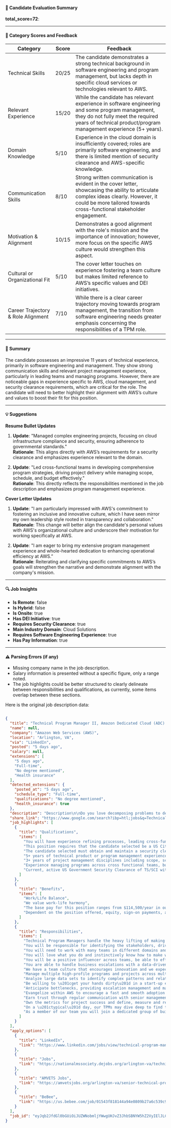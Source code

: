 #### 📄 Candidate Evaluation Summary

**total_score=72**:  

---

#### 🎯 Category Scores and Feedback

| Category                           | Score  | Feedback                                                                                                                                                                  |
|------------------------------------|--------|--------------------------------------------------------------------------------------------------------------------------------------------------------------------------|
| Technical Skills                   | 20/25  | The candidate demonstrates a strong technical background in software engineering and program management, but lacks depth in specific cloud services or technologies relevant to AWS. |
| Relevant Experience                 | 15/20  | While the candidate has relevant experience in software engineering and some program management, they do not fully meet the required years of technical product/program management experience (5+ years). |
| Domain Knowledge                    | 5/10   | Experience in the cloud domain is insufficiently covered; roles are primarily software engineering, and there is limited mention of security clearance and AWS-specific knowledge.   |
| Communication Skills                | 8/10   | Strong written communication is evident in the cover letter, showcasing the ability to articulate complex ideas clearly. However, it could be more tailored towards cross-functional stakeholder engagement. |
| Motivation & Alignment              | 10/15  | Demonstrates a good alignment with the role's mission and the importance of innovation; however, more focus on the specific AWS culture would strengthen this aspect.                         |
| Cultural or Organizational Fit      | 5/10   | The cover letter touches on experience fostering a team culture but makes limited reference to AWS’s specific values and DEI initiatives.                                                              |
| Career Trajectory & Role Alignment  | 7/10   | While there is a clear career trajectory moving towards program management, the transition from software engineering needs greater emphasis concerning the responsibilities of a TPM role. |

---

#### 🧾 Summary

The candidate possesses an impressive 11 years of technical experience, primarily in software engineering and management. They show strong communication skills and relevant project management experience, particularly in leading teams and managing programs. However, there are noticeable gaps in experience specific to AWS, cloud management, and security clearance requirements, which are critical for the role. The candidate will need to better highlight their alignment with AWS’s culture and values to boost their fit for this position.

---

#### 💡 Suggestions

**Resume Bullet Updates**  
1. **Update**: "Managed complex engineering projects, focusing on cloud infrastructure compliance and security, ensuring adherence to governmental standards."  
   **Rationale**: This aligns directly with AWS’s requirements for a security clearance and emphasizes experience relevant to the domain.

2. **Update**: "Led cross-functional teams in developing comprehensive program strategies, driving project delivery while managing scope, schedule, and budget effectively."  
   **Rationale**: This directly reflects the responsibilities mentioned in the job description and emphasizes program management experience.

**Cover Letter Updates**  
1. **Update**: "I am particularly impressed with AWS's commitment to fostering an inclusive and innovative culture, which I have seen mirror my own leadership style rooted in transparency and collaboration."  
   **Rationale**: This change will better align the candidate's personal values with AWS's organizational culture and underscore their motivation for working specifically at AWS.

2. **Update**: "I am eager to bring my extensive program management experience and whole-hearted dedication to enhancing operational efficiency at AWS.”  
   **Rationale**: Reiterating and clarifying specific commitments to AWS’s goals will strengthen the narrative and demonstrate alignment with the company's mission.

---

#### 🔍 Job Insights

- **Is Remote**: false  
- **Is Hybrid**: false  
- **Is Onsite**: true  
- **Has DEI Initiative**: true  
- **Requires Security Clearance**: true  
- **Main Industry Domain**: Cloud Solutions  
- **Requires Software Engineering Experience**: true  
- **Has Pay Information**: true  

---

#### ⚠️ Parsing Errors (if any)

- Missing company name in the job description.  
- Salary information is presented without a specific figure, only a range noted.  
- The job highlights could be better structured to clearly delineate between responsibilities and qualifications, as currently, some items overlap between these sections.  

Here is the original job description data:

```json

{
  "title": "Technical Program Manager II, Amazon Dedicated Cloud (ADC) Operations - RSCI Vector Team",
  "name": null,
  "company": "Amazon Web Services (AWS)",
  "location": "Arlington, VA",
  "via": "LinkedIn",
  "posted": "5 days ago",
  "salary": null,
  "extensions": [
    "5 days ago",
    "Full-time",
    "No degree mentioned",
    "Health insurance"
  ],
  "detected_extensions": {
    "posted_at": "5 days ago",
    "schedule_type": "Full-time",
    "qualifications": "No degree mentioned",
    "health_insurance": true
  },
  "description": "Description\n\nDo you love decomposing problems to develop products that impact millions of people around the world? Would you enjoy identifying, defining, and building software solutions that revolutionize how businesses operate?\n\nAre you committed to fundamentally transforming the way national security and defense mission agencies partner with industry to meet mission requirements? Do you possess experience managing large, complex programs? Amazon Web Services (AWS) is seeking a Technical Program Manager (TPM) to manage multiple large-scale programs for our most sensitive regions.\n\nTechnical Program Managers handle the heavy lifting of making sure that large scale programs and projects in AWS are driven efficiently and effectively. You will be responsible for identifying the stakeholders, driving to set roadmaps and strategies for the program, driving delivery, reporting status, and holding the bar on quality. You will need to work with many teams in different domains and will work effectively with engineers, engineering managers, product managers, dev support teams and customer service teams to deliver results. If you are someone who has passion and experience for managing large scale programs, we would love to hear from you.\n\nOur company credo is \"Work hard. Have fun. Make history\". You will love what you do and instinctively know how to make work fun. You will have experience refining processes, leading cross-functional teams, and communicating to diverse audiences.\n\nYou will be a positive influencer across teams, be able to effectively rally support for your initiatives and help deeply technical teams create simple solutions to meet program goals. You are able to handle business escalations with a data-driven approach to build trust with engineers and Sr. leaders.\n\nWe have a team culture that encourages innovation and we expect team members and management alike to take high degree of ownership for their program vision and execution of ideas. You will create, track and investigate metrics which define the success of your programs and future opportunities.\n\nAWS is the leading cloud provider, providing virtualized infrastructure, storage, networking, messaging, and many other services to customers all over the world. Our services scale to staggering levels and are highly distributed. AWS\u2019s rapid worldwide expansion creates new challenges in data protection, availability, and growth. Come join us!\n\nThis position requires that the candidate selected be a US Citizen. The candidate selected must obtain and maintain a security clearance at the TS/SCI with polygraph level. Upon start, the selected candidate will be sponsored for a commensurate clearance for each government agency for which they perform AWS work.\n\n10012\n\nKey job responsibilities\n\u2022 Manage multiple high-profile programs and projects across multiple supporting teams to deliver outcomes under commitments to senior AWS leaders and senior customer leaders\n\u2022 Analyze large data sets to identify complex patterns and relationships resulting in practical solutions to real business problems\n\u2022 Be willing to \u201cget your hands dirty\u201d in a start-up environment to act as change agent and create new applications, tools, processes as needed\n\u2022 Anticipate bottlenecks, providing escalation management and making tradeoffs\n\u2022 Evangelize within AWS to encourage a fast and smooth adoption of initiatives and programs.\n\u2022 Earn trust through regular communication with senior management on program status and risks\n\u2022 Own the metrics for project success and define, measure and report on these metrics.\n\nOn a \u201ctypical\u201d day, our TPMs may dive deep to find the root cause of a customer issue, investigate why a metric is trending in the wrong direction, or discuss radical new approaches to automate operational processes. As a member of our team you will join a dedicated group of builders who provide troubleshooting and operations support, and innovate to automate operational tasks.\n\nA day in the life\n\nWhy AWS\n\nAmazon Web Services (AWS) is the world\u2019s most comprehensive and broadly adopted cloud platform. We pioneered cloud computing and never stopped innovating \u2014 that\u2019s why customers from the most successful startups to Global 500 companies trust our robust suite of products and services to power their businesses.\n\nUtility Computing (UC)\n\nAWS Utility Computing (UC) provides product innovations \u2014 from foundational services such as Amazon\u2019s Simple Storage Service (S3) and Amazon Elastic Compute Cloud (EC2), to consistently released new product innovations that continue to set AWS\u2019s services and features apart in the industry. As a member of the UC organization, you\u2019ll support the development and management of Compute, Database, Storage, Internet of Things (IoT), Platform, and Productivity Apps services in AWS, including support for customers who require specialized security solutions for their cloud services.\n\nInclusive Team Culture\n\nHere at AWS, it\u2019s in our nature to learn and be curious. Our employee-led affinity groups foster a culture of inclusion that empower us to be proud of our differences. Ongoing events and learning experiences, including our Conversations on Race and Ethnicity (CORE) and AmazeCon (gender diversity) conferences, inspire us to never stop embracing our uniqueness.\n\nWork/Life Balance\n\nWe value work-life harmony. Achieving success at work should never come at the expense of sacrifices at home, which is why we strive for flexibility as part of our working culture. When we feel supported in the workplace and at home, there\u2019s nothing we can\u2019t achieve in the cloud.\n\nMentorship and Career Growth\n\nWe\u2019re continuously raising our performance bar as we strive to become Earth\u2019s Best Employer. That\u2019s why you\u2019ll find endless knowledge-sharing, mentorship and other career-advancing resources here to help you develop into a better-rounded professional.\n\nDiverse Experiences\n\nAmazon values diverse experiences. Even if you do not meet all of the preferred qualifications and skills listed in the job description, we encourage candidates to apply. If your career is just starting, hasn\u2019t followed a traditional path, or includes alternative experiences, don\u2019t let it stop you from applying.\n\nAbout The Team\n\nRegion Services (RS) Operations \u2013 Corporate Infrastructure mission is twofold; owns and drives strategic, operational and tactical initiatives that improve Amazon Dedicated Clouds (ADC) operations by designing, operating and managing secure spaces including Remote Management Facilities (RMFs) and Remote Management Administration (RM&A) air-\n\ngapped environments. Our solutions support worldwide ADC operations teams to consume RM&A, RMF, and air-gapped Microsoft back office and Windows desktop operational designs, tooling, and build plans.\n\nOur core objective is to breakdown the complexity of building and operating first-class secure spaces posturing Amazon as the premiere cloud service provider for customers requiring secure computing solutions.\n\nBasic Qualifications\n\u2022 5+ years of technical product or program management experience\n\u2022 3+ years of project management disciplines including scope, schedule, budget, quality, along with risk and critical path management experience\n\u2022 Experience managing programs across cross functional teams, building processes and coordinating release schedules\n\u2022 Current, active US Government Security Clearance of TS/SCI with Polygraph\n\nPreferred Qualifications\n\u2022 7+ years of technical product or program management experience\n\u2022 5+ years of working directly with engineering teams experience\n\u2022 5+ years of project management disciplines including scope, schedule, budget, quality, along with risk and critical path management experience\n\u2022 Experience developing and executing/delivering product and technical roadmaps\n\u2022 Experience managing technical programs across cross-functional teams, building processes and coordinating release schedules\n\nAmazon is committed to a diverse and inclusive workplace. Amazon is an equal opportunity employer and does not discriminate on the basis of race, national origin, gender, gender identity, sexual orientation, protected veteran status, disability, age, or other legally protected status.\n\nOur inclusive culture empowers Amazonians to deliver the best results for our customers. If you have a disability and need a workplace accommodation or adjustment during the application and hiring process, including support for the interview or onboarding process, please visit https://amazon.jobs/content/en/how-we-hire/accommodations for more information. If the country/region you\u2019re applying in isn\u2019t listed, please contact your Recruiting Partner.\n\nOur compensation reflects the cost of labor across several US geographic markets. The base pay for this position ranges from $114,500/year in our lowest geographic market up to $197,800/year in our highest geographic market. Pay is based on a number of factors including market location and may vary depending on job-related knowledge, skills, and experience. Amazon is a total compensation company. Dependent on the position offered, equity, sign-on payments, and other forms of compensation may be provided as part of a total compensation package, in addition to a full range of medical, financial, and/or other benefits. For more information, please visit https://www.aboutamazon.com/workplace/employee-benefits. This position will remain posted until filled. Applicants should apply via our internal or external career site.\n\nCompany - Amazon Development Center U.S., Inc.\n\nJob ID: A2859487",
  "share_link": "https://www.google.com/search?ibp=htl;jobs&q=Technical+Program+Manager&htidocid=3YLFWzBnMe1gQFUFAAAAAA%3D%3D&hl=en-US&shndl=37&shmd=H4sIAAAAAAAA_y2OwUrDQBRFcdtPcHWXtrSJCG50FVKQCKKY0i7LZPKYjEzeC--NUvxUv8YR3NzV5Zyz-rlayYH8xNG7hDeVoG7Gi2MXSNF1WzSz-xbGnsZyyTSiTfI54qbZt2u8LqQuR2HDDu992-FIPoviQAWzw7MMMHLqJxTGk0hIdP045bzYQ12bpSpYLgBfeZlrYRrkUn_IYH9ztskpLalYz3f3t5dq4bDZ_PecaEBP-hU9WYk59WtERqMpcsjCWxybX6pJlrHdAAAA&shmds=v1_AQbUm95JrehV7AS6anUdg4CAgkOH7i6fHndAuKyByGkl95LtAQ&source=sh/x/job/li/m1/1#fpstate=tldetail&htivrt=jobs&htiq=Technical+Program+Manager&htidocid=3YLFWzBnMe1gQFUFAAAAAA%3D%3D",
  "job_highlights": [
    {
      "title": "Qualifications",
      "items": [
        "You will have experience refining processes, leading cross-functional teams, and communicating to diverse audiences",
        "This position requires that the candidate selected be a US Citizen",
        "The candidate selected must obtain and maintain a security clearance at the TS/SCI with polygraph level",
        "5+ years of technical product or program management experience",
        "3+ years of project management disciplines including scope, schedule, budget, quality, along with risk and critical path management experience",
        "Experience managing programs across cross functional teams, building processes and coordinating release schedules",
        "Current, active US Government Security Clearance of TS/SCI with Polygraph"
      ]
    },
    {
      "title": "Benefits",
      "items": [
        "Work/Life Balance",
        "We value work-life harmony",
        "The base pay for this position ranges from $114,500/year in our lowest geographic market up to $197,800/year in our highest geographic market",
        "Dependent on the position offered, equity, sign-on payments, and other forms of compensation may be provided as part of a total compensation package, in addition to a full range of medical, financial, and/or other benefits"
      ]
    },
    {
      "title": "Responsibilities",
      "items": [
        "Technical Program Managers handle the heavy lifting of making sure that large scale programs and projects in AWS are driven efficiently and effectively",
        "You will be responsible for identifying the stakeholders, driving to set roadmaps and strategies for the program, driving delivery, reporting status, and holding the bar on quality",
        "You will need to work with many teams in different domains and will work effectively with engineers, engineering managers, product managers, dev support teams and customer service teams to deliver results",
        "You will love what you do and instinctively know how to make work fun",
        "You will be a positive influencer across teams, be able to effectively rally support for your initiatives and help deeply technical teams create simple solutions to meet program goals",
        "You are able to handle business escalations with a data-driven approach to build trust with engineers and Sr. leaders",
        "We have a team culture that encourages innovation and we expect team members and management alike to take high degree of ownership for their program vision and execution of ideas",
        "Manage multiple high-profile programs and projects across multiple supporting teams to deliver outcomes under commitments to senior AWS leaders and senior customer leaders",
        "Analyze large data sets to identify complex patterns and relationships resulting in practical solutions to real business problems",
        "Be willing to \u201cget your hands dirty\u201d in a start-up environment to act as change agent and create new applications, tools, processes as needed",
        "Anticipate bottlenecks, providing escalation management and making tradeoffs",
        "Evangelize within AWS to encourage a fast and smooth adoption of initiatives and programs",
        "Earn trust through regular communication with senior management on program status and risks",
        "Own the metrics for project success and define, measure and report on these metrics",
        "On a \u201ctypical\u201d day, our TPMs may dive deep to find the root cause of a customer issue, investigate why a metric is trending in the wrong direction, or discuss radical new approaches to automate operational processes",
        "As a member of our team you will join a dedicated group of builders who provide troubleshooting and operations support, and innovate to automate operational tasks"
      ]
    }
  ],
  "apply_options": [
    {
      "title": "LinkedIn",
      "link": "https://www.linkedin.com/jobs/view/technical-program-manager-ii-amazon-dedicated-cloud-adc-operations-rsci-vector-team-at-amazon-web-services-aws-4107205739?utm_campaign=google_jobs_apply&utm_source=google_jobs_apply&utm_medium=organic"
    },
    {
      "title": "Jobs",
      "link": "https://nationalmssociety.dejobs.org/arlington-va/technical-program-manager-ii-amazon-dedicated-cloud-adc-operations-rsci-vector-team/BCF2BD7618674AE9A8138E02B2D95C73/job/?utm_source=.JOBS+Sitemap+Feed-DE&utm_campaign=.JOBS+Sitemap+Feed&utm_medium=.JOBS+Universe&utm_campaign=google_jobs_apply&utm_source=google_jobs_apply&utm_medium=organic"
    },
    {
      "title": "AMVETS Jobs",
      "link": "https://amvetsjobs.org/arlington-va/senior-technical-program-manager-amazon-dedicated-cloud-adc-operations-rsci/B214B45548344A2FBE18A336C99E84FB/job/?vs=28&utm_campaign=google_jobs_apply&utm_source=google_jobs_apply&utm_medium=organic"
    },
    {
      "title": "BeBee",
      "link": "https://us.bebee.com/job/01543f818144a94e0809b27a6c539c92?utm_campaign=google_jobs_apply&utm_source=google_jobs_apply&utm_medium=organic"
    }
  ],
  "job_id": "eyJqb2JfdGl0bGUiOiJUZWNobmljYWwgUHJvZ3JhbSBNYW5hZ2VyIElJLCBBbWF6b24gRGVkaWNhdGVkIENsb3VkIChBREMpIE9wZXJhdGlvbnMgLSBSU0NJIFZlY3RvciBUZWFtIiwiY29tcGFueV9uYW1lIjoiQW1hem9uIFdlYiBTZXJ2aWNlcyAoQVdTKSIsImFkZHJlc3NfY2l0eSI6IkFybGluZ3RvbiwgVkEiLCJodGlkb2NpZCI6IjNZTEZXekJuTWUxZ1FGVUZBQUFBQUE9PSIsInV1bGUiOiJ3K0NBSVFJQ0lOVlc1cGRHVmtJRk4wWVhSbGN3In0="
}